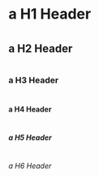 # <h1> a H1 Header
# <h2> a H2 Header
# <h3> a H3 Header
# <h4> a H4 Header
# <h5> a H5 Header
# <h6> a H6 Header
